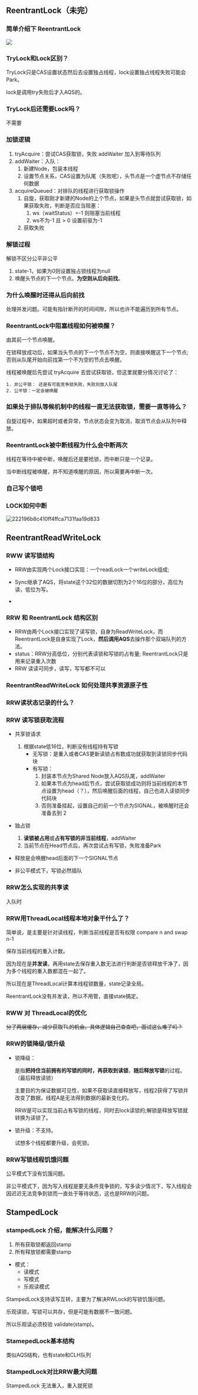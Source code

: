 



## ReentrantLock（未完）

### 简单介绍下 ReentrantLock

![](./image/rt1.png)

### TryLock和Lock区别？

TryLock只是CAS设置状态然后去设置独占线程，lock设置独占线程失败可能会Park。

lock是调用try失败后才入AQS的。

### TryLock后还需要Lock吗？

不需要

### 加锁逻辑

1. tryAcquire：尝试CAS获取锁，失败 addWaiter 加入到等待队列
2. addWaiter：入队：
   1. 新建Node，包装本线程
   2. 设置节点关系，CAS设置为队尾（失败呢），头节点是一个虚节点不存储任何数据
3. acquireQueued：对排队的线程进行获取锁操作
   1. 自旋，获取刚才新建的Node的上个节点，如果是头节点就尝试获取锁，如果获取失败，判断是否应当阻塞：
      1. ws（waitStatus）=-1 则阻塞当前线程
      2. ws不为-1 且 > 0 设置前驱为-1
   2. 获取失败

### 解锁过程

解锁不区分公平非公平

1. state-1，如果为0则设置独占锁线程为null
2. 唤醒头节点的下一个节点。**为空则从后向前找**。

### 为什么唤醒时还得从后向前找

处理并发问题。可能有指针断开的时间间隙，所以也许不能遍历到所有节点。

### ReentrantLock中阻塞线程如何被唤醒？

由其前一个节点唤醒。

在锁释放成功后，如果当头节点的下一个节点不为空，则直接唤醒这下一个节点; 否则从队尾开始向前找第一个不为空的节点去唤醒。

线程被唤醒后先尝试 tryAcquire 去尝试获取锁，但这里就要分情况讨论了：

	1. 非公平锁： 还是有可能竞争锁失败，失败则放入队尾
	2. 公平锁：一定会被唤醒

### 如果处于排队等候机制中的线程一直无法获取锁，需要一直等待么？

自旋过程中，如果超时或者异常，节点状态会变为取消，取消节点会从队列中释放。

### ReentrantLock被中断线程为什么会中断两次

线程在等待中被中断，唤醒后还是要抢锁，而中断只是一个记录。

当中断线程被唤醒，并不知道唤醒的原因，所以需要再中断一次。



### 自己写个锁吧

### LOCK如何中断

![222196b8c410ff4ffca7131faa19d833](/home/caikun/IdeaProjects/java-legendary/面试题/多线程与高并发/image/222196b8c410ff4ffca7131faa19d833.jpg)







## ReentrantReadWriteLock

### RWW 读写锁结构

- RRW由实现两个Lock接口实现：一个readLock一个writeLock组成; 

- Sync继承了AQS，将state这个32位的数据切割为2个16位的部分，高位为读，低位为写。
- 

### RRW 和 ReentrantLock 结构区别

- RRW由两个Lock接口实现了读写锁，自身为ReadWriteLock，而ReentrantLock是自身实现了Lock，**然后调用AQS**去操作那个双端队列的方法。
- status：RRW分高低位，分别代表读锁和写锁的占有量; ReentrantLock只是用来记录重入次数
- RRW 读读可同步，读写，写写都不可以



### ReentrantReadWriteLock 如何处理共享资源原子性

### RRW读状态记录的什么？

### RRW 读写锁获取流程

- 共享锁请求

  1. 根据state低16位，判断没有线程持有写锁
     - 无写锁：是重入或者CAS更新读锁占有数成功就获取到读锁同步代码块
     - 有写锁：
       1. 封装本节点为Shared Node放入AQS队尾，addWaiter
       2. 如果本节点为head后节点，尝试获取锁成功则将当前线程的本节点设置为head（？），然后唤醒后面的线程，自己也进入读锁同步代码块
       3. 否则准备挂起，设置自己的前一个节点为SIGNAL，被唤醒时还会准备去到 2

  

- 独占锁

  1. **读锁被占用**或**占有写锁的非当前线程**，addWaiter
  2. 当前节点在Head节点后，再次尝试占有写锁，失败准备Park

- 释放是会唤醒head后面的下一个SIGNAL节点

- 非公平模式下，写锁必然插队

### RRW怎么实现的共享读

入队时



### RRW用ThreadLocal线程本地对象干什么了？

简单说，是主要是针对读线程，判断当前线程是否有权限 compare n and swap n-1

保存当前线程的重入计数。

因为现在是**并发读**，再用state去保存重入数无法进行判断是否锁释放干净了，因为多个线程的重入数都混在一起了。

所以现在是ThreadLocal计算本线程锁数量，state记录全局。

ReentrantLock没有并发读，所以不用管，直接state搞定。

### RWW 对 ThreadLocal的优化

~~分了两层缓存，减少获取TL的机会。具体逻辑自己查查吧，面试这么难了吗？~~

### RRW的锁降级/锁升级

- 锁降级：

  是指**把持住当前拥有的写锁的同时，再获取到读锁**，**随后释放写锁**的过程。（最后释放读锁）

  主要目的为保证数据可见性，如果不获取读直接释放写，线程2获得了写锁并改变了数据，线程A是无法得到数据的最新变化的。

  RRW是可以实现当前占有写锁的线程，同时去lock读锁的;解锁是释放写锁就转换为读锁了。

- 锁升级：不支持。

  试想多个线程都要升级，会死锁。







### RRW写锁线程饥饿问题

公平模式下没有饥饿问题。

非公平模式下，因为写入线程是要无条件竞争锁的，写多读少情况下，写入线程会因迟迟无法竞争到锁而一直处于等待状态，这也是RRW的问题。

## StampedLock

### stampedLock 介绍，能解决什么问题？

1. 所有获取锁都返回stamp
2. 所有释放锁都需要stamp

- 模式：
  - 读模式
  - 写模式
  - 乐观读模式

StampedLock支持读写互转，主要为了解决RWLock的写锁饥饿问题。

乐观读锁，写锁可以共存，但是可能有数据不一致问题。

所以乐观读必须校验 validate(stamp)。

### StamepedLock基本结构

类似AQS结构，也有state和CLH队列

### StampedLock对比RRW最大问题

StampedLock 无法重入，重入就死锁



